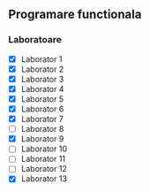 ## Programare functionala

### Laboratoare
- [x] Laborator 1
- [x] Laborator 2
- [x] Laborator 3
- [x] Laborator 4
- [x] Laborator 5
- [x] Laborator 6
- [x] Laborator 7
- [ ] Laborator 8
- [x] Laborator 9
- [ ] Laborator 10
- [ ] Laborator 11
- [ ] Laborator 12
- [x] Laborator 13
